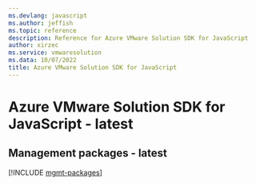 ```yaml
---
ms.devlang: javascript
ms.author: jeffish
ms.topic: reference
description: Reference for Azure VMware Solution SDK for JavaScript
author: xirzec
ms.service: vmwaresolution
ms.data: 10/07/2022
title: Azure VMware Solution SDK for JavaScript
---
```

# Azure VMware Solution SDK for JavaScript - latest

## Management packages - latest
[!INCLUDE [mgmt-packages](vmware-solution-mgmt-index.md)]